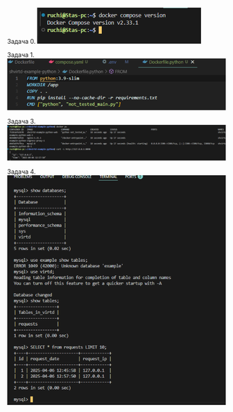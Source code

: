 Задача 0.
![alt text](image.png)

Задача 1.
![alt text](image-2.png)

Задача 3.
![alt text](image-3.png)

Задача 4.
![alt text](image-1.png)